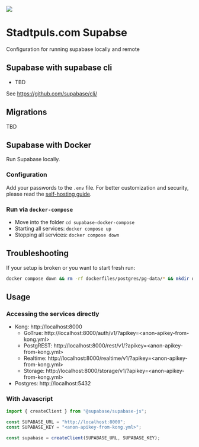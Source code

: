 ![](https://img.shields.io/badge/Build%20with%20%E2%9D%A4%EF%B8%8F-at%20Technologiesitftung%20Berlin-blue)

# Stadtpuls.com Supabse

Configuration for running supabase locally and remote

## Supabase with supabase cli

- TBD

See https://github.com/supabase/cli/

## Migrations

TBD

## Supabase with Docker

Run Supabase locally.

### Configuration

Add your passwords to the `.env` file.
For better customization and security, please read the [self-hosting guide](https://supabase.io/docs/guides/self-hosting#running-supabase).

### Run via `docker-compose`

- Move into the folder `cd supabase-docker-compose`
- Starting all services: `docker compose up`
- Stopping all services: `docker compose down`

## Troubleshooting

If your setup is broken or you want to start fresh run:

```bash
docker compose down && rm -rf dockerfiles/postgres/pg-data/* && mkdir dockerfiles/postgres/pg-data && docker rm supabase-db
```

## Usage

### Accessing the services directly

- Kong: http://localhost:8000
  - GoTrue: http://localhost:8000/auth/v1/?apikey=<anon-apikey-from-kong.yml>
  - PostgREST: http://localhost:8000/rest/v1/?apikey=<anon-apikey-from-kong.yml>
  - Realtime: http://localhost:8000/realtime/v1/?apikey=<anon-apikey-from-kong.yml>
  - Storage: http://localhost:8000/storage/v1/?apikey=<anon-apikey-from-kong.yml>
- Postgres: http://localhost:5432

### With Javascript

```js
import { createClient } from "@supabase/supabase-js";

const SUPABASE_URL = "http://localhost:8000";
const SUPABASE_KEY = "<anon-apikey-from-kong.yml>";

const supabase = createClient(SUPABASE_URL, SUPABASE_KEY);
```
